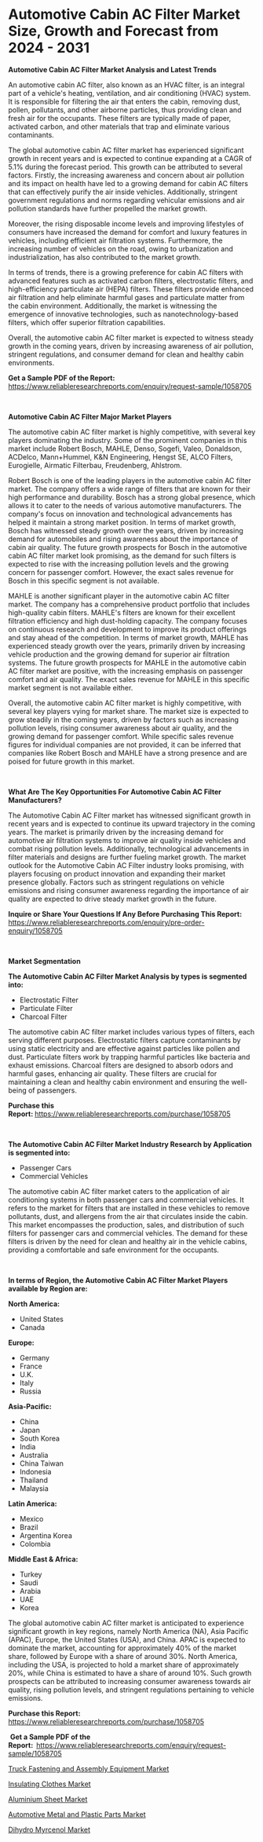 <p><h1>Automotive Cabin AC Filter Market Size, Growth and Forecast from 2024 - 2031</h1></p><p><strong>Automotive Cabin AC Filter Market Analysis and Latest Trends</strong></p>
<p><p>An automotive cabin AC filter, also known as an HVAC filter, is an integral part of a vehicle's heating, ventilation, and air conditioning (HVAC) system. It is responsible for filtering the air that enters the cabin, removing dust, pollen, pollutants, and other airborne particles, thus providing clean and fresh air for the occupants. These filters are typically made of paper, activated carbon, and other materials that trap and eliminate various contaminants.</p><p>The global automotive cabin AC filter market has experienced significant growth in recent years and is expected to continue expanding at a CAGR of 5.1% during the forecast period. This growth can be attributed to several factors. Firstly, the increasing awareness and concern about air pollution and its impact on health have led to a growing demand for cabin AC filters that can effectively purify the air inside vehicles. Additionally, stringent government regulations and norms regarding vehicular emissions and air pollution standards have further propelled the market growth.</p><p>Moreover, the rising disposable income levels and improving lifestyles of consumers have increased the demand for comfort and luxury features in vehicles, including efficient air filtration systems. Furthermore, the increasing number of vehicles on the road, owing to urbanization and industrialization, has also contributed to the market growth.</p><p>In terms of trends, there is a growing preference for cabin AC filters with advanced features such as activated carbon filters, electrostatic filters, and high-efficiency particulate air (HEPA) filters. These filters provide enhanced air filtration and help eliminate harmful gases and particulate matter from the cabin environment. Additionally, the market is witnessing the emergence of innovative technologies, such as nanotechnology-based filters, which offer superior filtration capabilities.</p><p>Overall, the automotive cabin AC filter market is expected to witness steady growth in the coming years, driven by increasing awareness of air pollution, stringent regulations, and consumer demand for clean and healthy cabin environments.</p></p>
<p><strong>Get a Sample PDF of the Report:&nbsp;</strong> <a href="https://www.reliableresearchreports.com/enquiry/request-sample/1058705">https://www.reliableresearchreports.com/enquiry/request-sample/1058705</a></p>
<p>&nbsp;</p>
<p><strong>Automotive Cabin AC Filter Major Market Players</strong></p>
<p><p>The automotive cabin AC filter market is highly competitive, with several key players dominating the industry. Some of the prominent companies in this market include Robert Bosch, MAHLE, Denso, Sogefi, Valeo, Donaldson, ACDelco, Mann+Hummel, K&N Engineering, Hengst SE, ALCO Filters, Eurogielle, Airmatic Filterbau, Freudenberg, Ahlstrom.</p><p>Robert Bosch is one of the leading players in the automotive cabin AC filter market. The company offers a wide range of filters that are known for their high performance and durability. Bosch has a strong global presence, which allows it to cater to the needs of various automotive manufacturers. The company's focus on innovation and technological advancements has helped it maintain a strong market position. In terms of market growth, Bosch has witnessed steady growth over the years, driven by increasing demand for automobiles and rising awareness about the importance of cabin air quality. The future growth prospects for Bosch in the automotive cabin AC filter market look promising, as the demand for such filters is expected to rise with the increasing pollution levels and the growing concern for passenger comfort. However, the exact sales revenue for Bosch in this specific segment is not available.</p><p>MAHLE is another significant player in the automotive cabin AC filter market. The company has a comprehensive product portfolio that includes high-quality cabin filters. MAHLE's filters are known for their excellent filtration efficiency and high dust-holding capacity. The company focuses on continuous research and development to improve its product offerings and stay ahead of the competition. In terms of market growth, MAHLE has experienced steady growth over the years, primarily driven by increasing vehicle production and the growing demand for superior air filtration systems. The future growth prospects for MAHLE in the automotive cabin AC filter market are positive, with the increasing emphasis on passenger comfort and air quality. The exact sales revenue for MAHLE in this specific market segment is not available either.</p><p>Overall, the automotive cabin AC filter market is highly competitive, with several key players vying for market share. The market size is expected to grow steadily in the coming years, driven by factors such as increasing pollution levels, rising consumer awareness about air quality, and the growing demand for passenger comfort. While specific sales revenue figures for individual companies are not provided, it can be inferred that companies like Robert Bosch and MAHLE have a strong presence and are poised for future growth in this market.</p></p>
<p>&nbsp;</p>
<p><strong>What Are The Key Opportunities For Automotive Cabin AC Filter Manufacturers?</strong></p>
<p><p>The Automotive Cabin AC Filter market has witnessed significant growth in recent years and is expected to continue its upward trajectory in the coming years. The market is primarily driven by the increasing demand for automotive air filtration systems to improve air quality inside vehicles and combat rising pollution levels. Additionally, technological advancements in filter materials and designs are further fueling market growth. The market outlook for the Automotive Cabin AC Filter industry looks promising, with players focusing on product innovation and expanding their market presence globally. Factors such as stringent regulations on vehicle emissions and rising consumer awareness regarding the importance of air quality are expected to drive steady market growth in the future.</p></p>
<p><strong>Inquire or Share Your Questions If Any Before Purchasing This Report:</strong> <a href="https://www.reliableresearchreports.com/enquiry/pre-order-enquiry/1058705">https://www.reliableresearchreports.com/enquiry/pre-order-enquiry/1058705</a></p>
<p>&nbsp;</p>
<p><strong>Market Segmentation</strong></p>
<p><strong>The Automotive Cabin AC Filter Market Analysis by types is segmented into:</strong></p>
<p><ul><li>Electrostatic Filter</li><li>Particulate Filter</li><li>Charcoal Filter</li></ul></p>
<p><p>The automotive cabin AC filter market includes various types of filters, each serving different purposes. Electrostatic filters capture contaminants by using static electricity and are effective against particles like pollen and dust. Particulate filters work by trapping harmful particles like bacteria and exhaust emissions. Charcoal filters are designed to absorb odors and harmful gases, enhancing air quality. These filters are crucial for maintaining a clean and healthy cabin environment and ensuring the well-being of passengers.</p></p>
<p><strong>Purchase this Report:&nbsp;</strong><a href="https://www.reliableresearchreports.com/purchase/1058705">https://www.reliableresearchreports.com/purchase/1058705</a></p>
<p>&nbsp;</p>
<p><strong>The Automotive Cabin AC Filter Market Industry Research by Application is segmented into:</strong></p>
<p><ul><li>Passenger Cars</li><li>Commercial Vehicles</li></ul></p>
<p><p>The automotive cabin AC filter market caters to the application of air conditioning systems in both passenger cars and commercial vehicles. It refers to the market for filters that are installed in these vehicles to remove pollutants, dust, and allergens from the air that circulates inside the cabin. This market encompasses the production, sales, and distribution of such filters for passenger cars and commercial vehicles. The demand for these filters is driven by the need for clean and healthy air in the vehicle cabins, providing a comfortable and safe environment for the occupants.</p></p>
<p>&nbsp;</p>
<p><strong>In terms of Region, the Automotive Cabin AC Filter Market Players available by Region are:</strong></p>
<p>
    <p> <strong> North America: </strong>
        <ul>
            <li>United States</li>
            <li>Canada</li>
        </ul>
        </p> 
    <p> <strong> Europe: </strong>
        <ul>
            <li>Germany</li>
            <li>France</li>
            <li>U.K.</li>
            <li>Italy</li>
            <li>Russia</li>
        </ul>
        </p> 
    <p> <strong> Asia-Pacific: </strong>
        <ul>
            <li>China</li>
            <li>Japan</li>
            <li>South Korea</li>
            <li>India</li>
            <li>Australia</li>
            <li>China Taiwan</li>
            <li>Indonesia</li>
            <li>Thailand</li>
            <li>Malaysia</li>
        </ul>
        </p> 
    <p> <strong> Latin America: </strong>
        <ul>
            <li>Mexico</li>
            <li>Brazil</li>
            <li>Argentina Korea</li>
            <li>Colombia</li>
        </ul>
        </p> 
    <p> <strong> Middle East & Africa: </strong>
        <ul>
            <li>Turkey</li>
            <li>Saudi</li>
            <li>Arabia</li>
            <li>UAE</li>
            <li>Korea</li>
        </ul>
    </p>
    </p>
<p><p>The global automotive cabin AC filter market is anticipated to experience significant growth in key regions, namely North America (NA), Asia Pacific (APAC), Europe, the United States (USA), and China. APAC is expected to dominate the market, accounting for approximately 40% of the market share, followed by Europe with a share of around 30%. North America, including the USA, is projected to hold a market share of approximately 20%, while China is estimated to have a share of around 10%. Such growth prospects can be attributed to increasing consumer awareness towards air quality, rising pollution levels, and stringent regulations pertaining to vehicle emissions.</p></p>
<p><strong>Purchase this Report: </strong><a href="https://www.reliableresearchreports.com/purchase/1058705">https://www.reliableresearchreports.com/purchase/1058705</a></p>
<p>&nbsp;<strong>Get a Sample PDF of the Report:&nbsp;&nbsp;</strong><a href="https://www.reliableresearchreports.com/enquiry/request-sample/1058705">https://www.reliableresearchreports.com/enquiry/request-sample/1058705</a></p>
<p><strong></strong></p>
<p><p><a href="https://github.com/peachesmcdowel1/Market-Research-Report-List-1/blob/main/truck-fastening-and-assembly-equipment-market.md">Truck Fastening and Assembly Equipment Market</a></p><p><a href="https://medium.com/@timothychapman46/analyzing-insulating-clothes-market-global-industry-perspective-and-forecast-2024-to-2031-2c0190164ec8">Insulating Clothes Market</a></p><p><a href="https://medium.com/@timothychapman46/aluminium-sheet-market-comprehensive-assessment-by-type-application-and-geography-a8b47aa9e5fd">Aluminium Sheet Market</a></p><p><a href="https://github.com/kufem1/Market-Research-Report-List-1/blob/main/automotive-metal-and-plastic-parts-market.md">Automotive Metal and Plastic Parts Market</a></p><p><a href="https://medium.com/@timothychapman46/analyzing-dihydro-myrcenol-market-global-industry-perspective-and-forecast-2024-to-2031-8490fc09adb8">Dihydro Myrcenol Market</a></p></p>